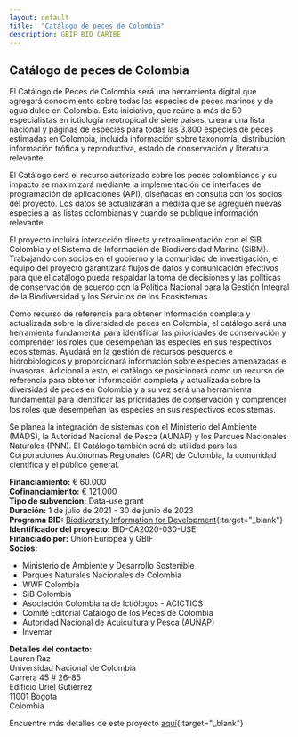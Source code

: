 ```yaml
---
layout: default
title:  "Catálogo de peces de Colombia"
description: GBIF BID CARIBE
---
```


## Catálogo de peces de Colombia


El Catálogo de Peces de Colombia será una herramienta digital que agregará conocimiento sobre todas las especies de peces marinos y de agua dulce en Colombia. Esta iniciativa, que reúne a más de 50 especialistas en ictiología neotropical de siete países, creará una lista nacional y páginas de especies para todas las 3.800 especies de peces estimadas en Colombia, incluida información sobre taxonomía, distribución, información trófica y reproductiva, estado de conservación y literatura relevante.

El Catálogo será el recurso autorizado sobre los peces colombianos y su impacto se maximizará mediante la implementación de interfaces de programación de aplicaciones (API), diseñadas en consulta con los socios del proyecto. Los datos se actualizarán a medida que se agreguen nuevas especies a las listas colombianas y cuando se publique información relevante.

El proyecto incluirá interacción directa y retroalimentación con el SiB Colombia y el Sistema de Información de Biodiversidad Marina (SiBM). Trabajando con socios en el gobierno y la comunidad de investigación, el equipo del proyecto garantizará flujos de datos y comunicación efectivos para que el catálogo pueda respaldar la toma de decisiones y las políticas de conservación de acuerdo con la Política Nacional para la Gestión Integral de la Biodiversidad y los Servicios de los Ecosistemas.

Como recurso de referencia para obtener información completa y actualizada sobre la diversidad de peces en Colombia, el catálogo será una herramienta fundamental para identificar las prioridades de conservación y comprender los roles que desempeñan las especies en sus respectivos ecosistemas. Ayudará en la gestión de recursos pesqueros e hidrobiológicos y proporcionará información sobre especies amenazadas e invasoras. Adicional a esto, el catálogo se posicionará como un recurso de referencia para obtener información completa y actualizada sobre la diversidad de peces en Colombia y a su vez será una herramienta fundamental para identiﬁcar las prioridades de conservación y comprender los roles que desempeñan las especies en sus respectivos ecosistemas.

Se planea la integración de sistemas con el Ministerio del Ambiente (MADS), la Autoridad Nacional de Pesca (AUNAP) y los Parques Nacionales Naturales (PNN). El Catálogo también será de utilidad para las Corporaciones Autónomas Regionales (CAR) de Colombia, la comunidad científica y el público general.

**Financiamiento:** € 60.000  
**Cofinanciamiento:** € 121.000  
**Tipo de subvención:** Data-use grant  
**Duración:** 1 de julio de 2021 - 30 de junio de 2023  
**Programa BID:** [Biodiversity Information for Development](https://www.gbif.org/es/programme/82243){:target="_blank"}  
**Identificador del proyecto:** BID-CA2020-030-USE  
**Financiado por:** Unión Euriopea y GBIF  
**Socios:**
- Ministerio de Ambiente y Desarrollo Sostenible  
- Parques Naturales Nacionales de Colombia  
- WWF Colombia  
- SiB Colombia  
- Asociación Colombiana de Ictiólogos - ACICTIOS  
- Comité Editorial Catálogo de los Peces de Colombia  
- Autoridad Nacional de Acuicultura y Pesca (AUNAP)  
- Invemar 

**Detalles del contacto:**  
Lauren Raz  
Universidad Nacional de Colombia  
Carrera 45 # 26-85  
Edificio Uriel Gutiérrez  
11001 Bogota  
Colombia

Encuentre más detalles de este proyecto [aquí](https://www.gbif.org/project/BID-CA2020-030-USE/catalog-of-the-ﬁshes-of-colombia){:target="_blank"}
